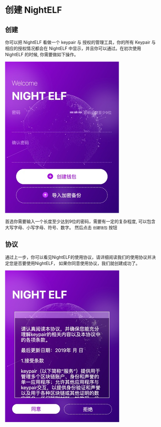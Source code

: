 # 创建 NightELF

## 创建

你可以把 NightELF 看做一个 keypair 与 授权的管理工具，你的所有 Keypair 与相应的授权情况都会在 NightELF 中显示，并且你可以通过。在初次使用 NightELF 的时候, 你需要做如下操作。

![Create](../../Asset/step-01.jpg)

首选你需要输入一个长度至少达到9位的密码，需要有一定的复杂程度, 可以包含大写字母、小写字母、符号、数字。
然后点击 ```创建钱包``` 按钮

## 协议

通过上一步，你可以看见NightELF的使用协议，请详细阅读我们的使用协议并决定您是否要使用NightELF， 如果你同意使用协议，我们就创建成功了。

![Agreen](../../Asset/step-02.jpg)



